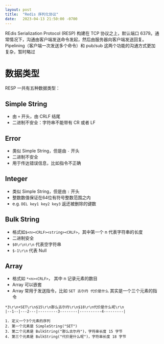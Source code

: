 ```yaml
---
layout: post
title:  "Redis 序列化协议"
date:   2023-04-13 21:50:00 -0700
---
```


REdis Serialization Protocol (RESP) 构建在 TCP 协议之上，默认端口 6379。通常情况下，沟通由客户端发送命令发起，然后由服务器向客户端发送回复。Pipelining（客户端一次发送多个命令）和 pub/sub 这两个功能的沟通方式更加复杂，暂时略过

# 数据类型
RESP 一共有五种数据类型：

## Simple String
- 由 `+` 开头，由 CRLF 结尾
- 二进制不安全：字符串不能带有 CR 或者 LF

## Error
- 类似 Simple String，但是由 `-` 开头
- 二进制不安全
- 用于传达错误信息，比如指令不正确

## Integer
- 类似 Simple String，但是由 `:` 开头
- 整数数值保证在64位有符号整数范围之内
- e.g. `DEL key1 key2 key3` 返还被删除的键数

## Bulk String
- 格式如`$<n><CRLF><string><CRLF>`，其中第一个 n 代表字符串的长度
- 二进制安全
- `$0\r\n\r\n` 代表空字符串
- `$-1\r\n` 代表 Null

## Array
- 格式如 `*<n><CRLF>`， 其中 n 记录元素的数目
- Array 可以嵌套
- Array 常用于发送指令，比如 `SET 古尔丹 代价是什么` 其实是一个三个元素的指令

```
*3\r\n+SET\r\n$15\r\n那么古尔丹\r\n$18\r\n代价是什么呢\r\n
|--1--|---2---|---------3--------|----------4---------|

1. 定义一个3个元素的序列
2. 第一个元素是 SimpleString("SET")
3. 第二个元素是 BulkString("那么古尔丹")，字符串长度 15 字节
4. 第三个元素是 BulkString("代价是什么呢")，字符串长度 18 字节
```